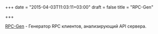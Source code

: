 +++
date = "2015-04-03T11:03:11+03:00"
draft = false
title = "RPC-Gen"

+++

<p><a href="https://github.com/ebuchman/go-rpc-gen">RPC-Gen</a>&nbsp;- Генератор RPC клиентов, анализирующий API сервера.</p>

